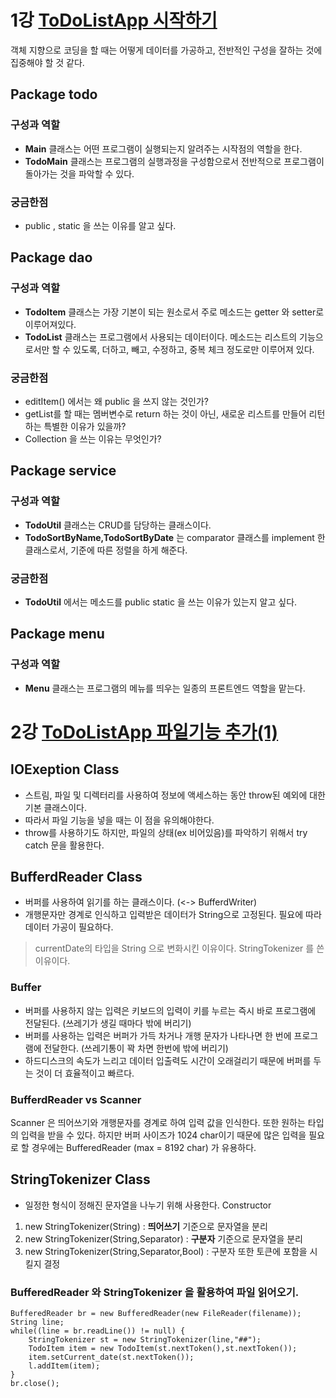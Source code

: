 # 1강 [ToDoListApp 시작하기](https://www.youtube.com/watch?v=alpgDkyjW5s/)

객체 지향으로 코딩을 할 때는 어떻게 데이터를 가공하고, 전반적인 구성을 잘하는 것에 집중해야 할 것 같다. 
## Package todo
### 구성과 역할
- __Main__ 클래스는 어떤 프로그램이 실행되는지 알려주는 시작점의 역할을 한다.
- __TodoMain__ 클래스는 프로그램의 실행과정을 구성함으로서 전반적으로 프로그램이 돌아가는 것을 파악할 수 있다.
### 궁금한점 
- public , static 을 쓰는 이유를 알고 싶다. 
## Package dao 
### 구성과 역할
- __TodoItem__ 클래스는 가장 기본이 되는 원소로서 주로 메소드는 getter 와 setter로 이루어져있다. 
- __TodoList__ 클래스는 프로그램에서 사용되는 데이터이다. 메소드는 리스트의 기능으로서만 할 수 있도록, 더하고, 빼고, 수정하고, 중복 체크 정도로만 이루어져 있다.
### 궁금한점 
- editItem() 에서는 왜 public 을 쓰지 않는 것인가? 
- getList를 할 때는 멤버변수로 return 하는 것이 아닌, 새로운 리스트를 만들어 리턴하는 특별한 이유가 있을까?
- Collection 을 쓰는 이유는 무엇인가? 
## Package service 
### 구성과 역할
- __TodoUtil__ 클래스는 CRUD를 담당하는 클래스이다.
- __TodoSortByName,TodoSortByDate__ 는 comparator 클래스를 implement 한 클래스로서, 기준에 따른 정렬을 하게 해준다.
### 궁금한점 
- __TodoUtil__ 에서는 메소드를 public static 을 쓰는 이유가 있는지 알고 싶다. 
## Package menu
### 구성과 역할
- __Menu__ 클래스는 프로그램의 메뉴를 띄우는 일종의 프론트엔드 역할을 맡는다. 


# 2강 [ToDoListApp 파일기능 추가(1)](https://www.youtube.com/watch?v=hVeF1-WJZJw&list=PLoJdZ7VvEiRM4lw8htJg7qsDoHILpvfLP&index=2)

## IOExeption Class
- 스트림, 파일 및 디렉터리를 사용하여 정보에 액세스하는 동안 throw된 예외에 대한 기본 클래스이다.
- 따라서 파일 기능을 넣을 때는 이 점을 유의해야한다. 
- throw를 사용하기도 하지만, 파일의 상태(ex 비어있음)를 파악하기 위해서  try catch 문을 활용한다. 

## BufferdReader Class 
- 버퍼를 사용하여 읽기를 하는 클래스이다. (<-> BufferdWriter)
- 개행문자만 경계로 인식하고 입력받은 데이터가 String으로 고정된다. 필요에 따라 데이터 가공이 필요하다.
> currentDate의 타입을 String 으로 변화시킨 이유이다. 
> StringTokenizer 를 쓴 이유이다. 
### Buffer
- 버퍼를 사용하지 않는 입력은 키보드의 입력이 키를 누르는 즉시 바로 프로그램에 전달된다. (쓰레기가 생길 때마다 밖에 버리기)
- 버퍼를 사용하는 입력은 버퍼가 가득 차거나 개행 문자가 나타나면 한 번에 프로그램에 전달한다. (쓰레기통이 꽉 차면 한번에 밖에 버리기)
- 하드디스크의 속도가 느리고 데이터 입출력도 시간이 오래걸리기 때문에 버퍼를 두는 것이 더 효율적이고 빠르다. 
### BufferdReader vs Scanner 
Scanner 은 띄어쓰기와 개행문자를 경계로 하여 입력 값을 인식한다. 
또한 원하는 타입의 입력을 받을 수 있다. 
하지만 버퍼 사이즈가 1024 char이기 때문에 많은 입력을 필요로 할 경우에는 BufferedReader (max = 8192 char) 가 유용하다. 

## StringTokenizer Class
- 일정한 형식이 정해진 문자열을 나누기 위해 사용한다. 
Constructor
1. new StringTokenizer(String) : __띄어쓰기__ 기준으로 문자열을 분리
2. new StringTokenizer(String,Separator) : __구분자__ 기준으로 문자열을 분리
3. new StringTokenizer(String,Separator,Bool) : 구분자 또한 토큰에 포함을 시킬지 결정

### BufferedReader 와 StringTokenizer 을 활용하여 파일 읽어오기. 
```
BufferedReader br = new BufferedReader(new FileReader(filename));
String line;
while((line = br.readLine()) != null) {
	StringTokenizer st = new StringTokenizer(line,"##");
	TodoItem item = new TodoItem(st.nextToken(),st.nextToken());
	item.setCurrent_date(st.nextToken());
	l.addItem(item);
}
br.close();
```

